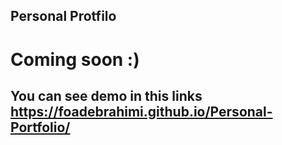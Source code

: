 ## Personal Protfilo

# Coming soon :)

## You can see demo in this links https://foadebrahimi.github.io/Personal-Portfolio/
